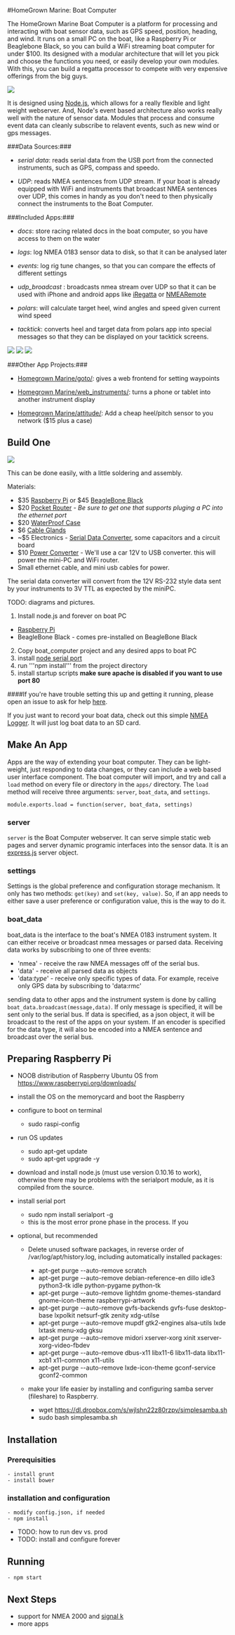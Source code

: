 #HomeGrown Marine: Boat Computer

The HomeGrown Marine Boat Computer is a platform for processing and interacting with boat sensor data, such as GPS speed, position, heading, and wind.  It runs on a small PC on the boat, like a Raspberry Pi or Beaglebone Black, so you can build a WiFi streaming boat computer for under $100.  Its designed with a modular architecture that will let you pick and choose the functions you need, or easily develop your own modules.  With this, you can build a regatta processor to compete with very expensive offerings from the big guys.

![](https://raw.githubusercontent.com/HomegrownMarine/boat_computer/master/README/pi_to_bandg.png)

It is designed using [Node.js](http://nodejs.org), which allows for a really flexible and light weight webserver.  And, Node's event based architecture also works really well with the nature of sensor data.  Modules that process and consume event data can cleanly subscribe to relavent events, such as new wind or gps messages.


###Data Sources:###

- *serial data*: reads serial data from the USB port from the connected instruments, such as GPS, compass and speedo.

- *UDP*: reads NMEA sentences from UDP stream. If your boat is already equipped with WiFi and instruments that broadcast NMEA sentences over UDP, this comes in handy as you don't need to then physically connect the instruments to the Boat Computer.

###Included Apps:###

- *docs*: store racing related docs in the boat computer, so you have access to them on the water

- *logs*: log NMEA 0183 sensor data to disk, so that it can be analysed later

- *events*: log rig tune changes, so that you can compare the effects of different settings

- *udp_broadcast* : broadcasts nmea stream over UDP so that it can be used with iPhone and android apps like [iRegatta](http://www.zifigo.com/?q=node/279) or [NMEARemote](http://www.zapfware.de/en/products/nmearemote/)

- *polars*: will calculate target heel, wind angles and speed given current wind speed

- *tacktick*: converts heel and target data from polars app into special messages so that they can be displayed on your tacktick screens.

![](https://raw.githubusercontent.com/HomegrownMarine/boat_computer/master/README/index.png)
![](https://raw.githubusercontent.com/HomegrownMarine/boat_computer/master/README/documents.png)
![](https://raw.githubusercontent.com/HomegrownMarine/boat_computer/master/README/logs.png)

###Other App Projects:###

- [Homegrown Marine/goto/](https://github.com/HomegrownMarine/goto): gives a web frontend for setting waypoints

- [Homegrown Marine/web_instruments/](https://github.com/HomegrownMarine/web_instrument): turns a phone or tablet into another instrument display

- [Homegrown Marine/attitude/](https://github.com/HomegrownMarine/attitude): Add a cheap heel/pitch sensor to you network ($15 plus a case)

## Build One ##

![](https://raw.githubusercontent.com/HomegrownMarine/boat_computer/master/README/black_box.jpg)

This can be done easily, with a little soldering and assembly.

Materials:
- $35 [Raspberry Pi](http://en.wikipedia.org/wiki/Raspberry_Pi) or $45 [BeagleBone Black](http://en.wikipedia.org/wiki/BeagleBone_Black#BeagleBone_Black)
- $20 [Pocket Router](http://www.amazon.com/s/ref=nb_sb_noss_1?url=search-alias%3Daps&field-keywords=pocket+router) - _Be sure to get one that supports pluging a PC into the ethernet port_
- $20 [WaterProof Case](http://www.amazon.com/dp/B001CNNEXE/ref=sr_1_4?ie=UTF8&qid=1405872347&sr=8-4&keywords=waterproof+case+pelican)
- $6 [Cable Glands](http://www.ebay.com/itm/271323163450)
- ~$5 Electronics - [Serial Data Converter](http://www.mouser.com/ProductDetail/Exar/SP3232EEP-L/), some capacitors and a circuit board
- $10 [Power Converter](http://www.amazon.com/s/ref=nb_sb_noss_2?url=search-alias%3Daps&field-keywords=car+usb+charger) - We'll use a car 12V to USB converter.  this will power the mini-PC and WiFi router.
- Small ethernet cable, and mini usb cables for power.

The serial data converter will convert from the 12V RS-232 style data sent by your instruments to 3V TTL as expected by the miniPC.

TODO: diagrams and pictures. 

1. Install node.js and forever on boat PC
 - [Raspberry Pi](http://revryl.com/2014/01/04/nodejs-raspberry-pi/)
 - BeagleBone Black - comes pre-installed on BeagleBone Black

2. Copy boat_computer project and any desired apps to boat PC
3. install [node serial port](https://github.com/voodootikigod/node-serialport#raspberry-pi-linux)
4. run '''npm install''' from the project directory
5. install startup scripts __make sure apache is disabled if you want to use port 80__ 

####If you're have trouble setting this up and getting it running, please open an issue to ask for help [here](https://github.com/HomegrownMarine/boat_computer/issues/new).

If you just want to record your boat data, check out this simple [NMEA Logger](https://github.com/HomegrownMarine/simple_logger).  It will just log boat data to an SD card.

## Make An App ##

Apps are the way of extending your boat computer.  They can be light-weight, just responding to data changes, or they can include a web based user interface component.  The boat computer will import, and try and call a ```load``` method on every file or directory in the ```apps/``` directory.  The ```load``` method will receive three arguments:  ```server```, ```boat_data```, and ```settings```.

```module.exports.load = function(server, boat_data, settings)```

### server

```server``` is the Boat Computer webserver.  It can serve simple static web pages and server dynamic programic interfaces into the sensor data.  It is an [express.js](http://expressjs.com) server object.

### settings

Settings is the global preference and configuration storage mechanism.  It only has two methods:  ```get(key)``` and ```set(key, value)```.  So, if an app needs to either save a user preference or configuration value, this is the way to do it.

### boat_data

boat_data is the interface to the boat's NMEA 0183 instrument system.  It can either receive or broadcast nmea messages or parsed data.  Receiving data works by subscribing to one of three events:

- 'nmea' - receive the raw NMEA messages off of the serial bus.
- 'data' - receive all parsed data as objects
- 'data:_type_' - receive only specific types of data.  For example, receive only GPS data by subscribing to 'data:rmc'

sending data to other apps and the instrument system is done by calling ```boat_data.broadcast(message,data)```.  If only message is specified, it will be sent only to the serial bus.  If data is specified, as a json object, it will be broadcast to the rest of the apps on your system.  If an encoder is specified for the data type, it will also be encoded into a NMEA sentence and broadcast over the serial bus.

## Preparing Raspberry Pi
- NOOB distribution of Raspberry Ubuntu OS from https://www.raspberrypi.org/downloads/
- install the OS on the memorycard and boot the Raspberry
- configure to boot on terminal
	- sudo raspi-config
- run OS updates
	- sudo apt-get update
	- sudo apt-get upgrade -y
- download and install node.js (must use version 0.10.16 to work), otherwise there may be problems with the serialport module, as it is compiled from the source.
- install serial port
	- sudo npm install serialport -g
	- this is the most error prone phase in the process. If you 

- optional, but recommended
	- Delete unused software packages, in reverse order of /var/log/apt/history.log, including automatically installed packages:
		- apt-get purge --auto-remove scratch
		- apt-get purge --auto-remove debian-reference-en dillo idle3 python3-tk idle python-pygame python-tk
		- apt-get purge --auto-remove lightdm gnome-themes-standard gnome-icon-theme raspberrypi-artwork
		- apt-get purge --auto-remove gvfs-backends gvfs-fuse desktop-base lxpolkit netsurf-gtk zenity xdg-utilse
		- apt-get purge --auto-remove mupdf gtk2-engines alsa-utils  lxde lxtask menu-xdg gksu
		- apt-get purge --auto-remove midori xserver-xorg xinit xserver-xorg-video-fbdev
		- apt-get purge --auto-remove dbus-x11 libx11-6 libx11-data libx11-xcb1 x11-common x11-utils
		- apt-get purge --auto-remove lxde-icon-theme gconf-service gconf2-common

	- make your life easier by installing and configuring samba server (fileshare) to Raspberry. 
		- wget https://dl.dropbox.com/s/wjlshn22z80rzpv/simplesamba.sh
		- sudo bash simplesamba.sh
		
## Installation
### Prerequisities
	- install grunt
	- install bower 

### installation and configuration
	- modify config.json, if needed
	- npm install

- TODO: how to run dev vs. prod 
- TODO: install and configure forever

## Running
	- npm start

## Next Steps

- support for NMEA 2000 and [signal k](https://signalk.github.io)
- more apps
